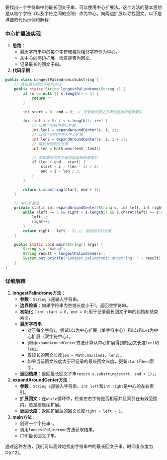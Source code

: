 要找出一个字符串中的最长回文子串，可以使用中心扩展法。这个方法的基本思想是从每个字符（以及字符之间的空隙）作为中心，向两边扩展以寻找回文。以下是详细的代码示例和解释：

### 中心扩展法实现

1. **思路**：
    - 遍历字符串中的每个字符和每对相邻字符作为中心。
    - 从中心向两边扩展，检查是否为回文。
    - 记录最长的回文子串。
2. **代码示例**：

```java
public class LongestPalindromicSubstring {  
    // 找出最长回文子串的方法  
    public static String longestPalindrome(String s) {  
        if (s == null || s.length() < 1) {  
            return "";  
        }  

        int start = 0, end = 0; // 记录最长回文子串的起始和结束索引  

        for (int i = 0; i < s.length(); i++) {  
            // 以单个字符为中心扩展  
            int len1 = expandAroundCenter(s, i, i);  
            // 以两个相邻字符为中心扩展  
            int len2 = expandAroundCenter(s, i, i + 1);  
            // 取较长的回文长度  
            int len = Math.max(len1, len2);  

            // 更新最长回文子串的起始和结束索引  
            if (len > end - start) {  
                start = i - (len - 1) / 2;  
                end = i + len / 2;  
            }  
        }  

        return s.substring(start, end + 1);  
    }  

    // 中心扩展法  
    private static int expandAroundCenter(String s, int left, int right) {  
        while (left >= 0 && right < s.length() && s.charAt(left) == s.charAt(right)) {  
            left--;  
            right++;  
        }  
        return right - left - 1; // 返回回文的长度  
    }  

    public static void main(String[] args) {  
        String s = "babad";  
        String result = longestPalindrome(s);  
        System.out.println("Longest palindromic substring: " + result);  
    }  
}
```

### 详细解释

1. **longestPalindrome方法**：
    - **参数**：`String s`是输入字符串。
    - **边界检查**：如果字符串为空或长度小于1，返回空字符串。
    - **初始化**：`int start = 0, end = 0;`用于记录最长回文子串的起始和结束索引。
    - **遍历字符串**：
        - 对于每个字符`i`，尝试以`i`为中心扩展（单字符中心）和以`i`和`i+1`为中心扩展（双字符中心）。
        - 调用`expandAroundCenter`方法计算从中心扩展得到的回文长度`len1`和`len2`。
        - 取较长的回文长度`len = Math.max(len1, len2)`。
        - 如果当前回文长度大于已记录的最长回文长度，更新`start`和`end`索引。
    - **返回结果**：返回最长回文子串`return s.substring(start, end + 1);`。
2. **expandAroundCenter方法**：
    - **参数**：`String s`是输入字符串，`int left`和`int right`是中心的左右索引。
    - **扩展回文**：在`while`循环中，检查左右字符是否相等并且索引在有效范围内，若是则继续扩展。
    - **返回长度**：返回扩展后的回文长度`right - left - 1`。
3. **main方法**：
    - 创建一个字符串`s`。
    - 调用`longestPalindrome`方法获取结果。
    - 打印最长回文子串。

通过这种方法，我们可以高效地找出字符串中的最长回文子串，时间复杂度为O(n^2)。
